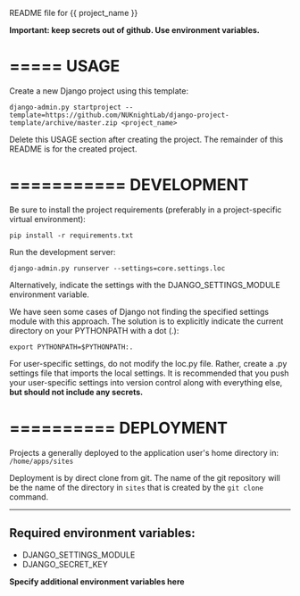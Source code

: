 README file for {{ project_name }}

**Important: keep secrets out of github. Use environment variables.**

=====
USAGE
=====
Create a new Django project using this template:

    django-admin.py startproject --template=https://github.com/NUKnightLab/django-project-template/archive/master.zip <project_name>

Delete this USAGE section after creating the project. The remainder of this
README is for the created project.

===========
DEVELOPMENT
===========

Be sure to install the project requirements (preferably in a project-specific
virtual environment):

    pip install -r requirements.txt

Run the development server:

    django-admin.py runserver --settings=core.settings.loc

Alternatively, indicate the settings with the DJANGO_SETTINGS_MODULE
environment variable.

We have seen some cases of Django not finding the specified settings module
with this approach. The solution is to explicitly indicate the current
directory on your PYTHONPATH with a dot (.):

    export PYTHONPATH=$PYTHONPATH:.

For user-specific settings, do not modify the loc.py file. Rather, create
a <username>.py settings file that imports the local settings. It is
recommended that you push your user-specific settings into version control
along with everything else, **but should not include any secrets.**

==========
DEPLOYMENT
==========

Projects a generally deployed to the application user's home directory in: ``/home/apps/sites``

Deployment is by direct clone from git. The name of the git repository
will be the name of the directory in ``sites`` that is created by the
``git clone`` command.

-------------------------------
Required environment variables:
-------------------------------
- DJANGO_SETTINGS_MODULE
- DJANGO_SECRET_KEY

**Specify additional environment variables here**

